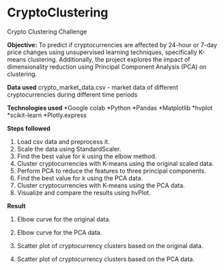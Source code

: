 # CryptoClustering
Crypto Clustering Challenge

**Objective:**
To predict if cryptocurrencies are affected by 24-hour or 7-day price changes using unsupervised learning techniques, specifically K-means clustering. Additionally, the project explores the impact of dimensionality reduction using Principal Component Analysis (PCA) on clustering.

**Data used**
crypto_market_data.csv - market data of different cryptocurrencies during different time periods

**Technologies used**
*Google colab
*Python
*Pandas
*Matplotlib
*hvplot
*scikit-learn
*Plotly.express

**Steps followed**
1. Load csv data and preprocess it.
2. Scale the data using StandardScaler.
3. Find the best value for k using the elbow method.
4. Cluster cryptocurrencies with K-means using the original scaled data.
5. Perform PCA to reduce the features to three principal components.
6. Find the best value for k using the PCA data.
7. Cluster cryptocurrencies with K-means using the PCA data.
8. Visualize and compare the results using hvPlot.

**Result**

1. Elbow curve for the original data.


2. Elbow curve for the PCA data.


3. Scatter plot of cryptocurrency clusters based on the original data.


4. Scatter plot of cryptocurrency clusters based on the PCA data.



